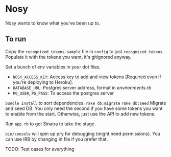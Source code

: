 # Nosy
Nosy wants to know what you've been up to.

## To run
Copy the `recognized_tokens.sample` file in `config` to just `recognized_tokens`. Populate it with the tokens you want, it's gitignored anyway.

Set a bunch of env variables in your dot files.
 - `NOSY_ACCESS_KEY`: Access key to add and view tokens [Required even if you're deploying to Heroku].
 - `DATABASE_URL`: Postgres server address, format in *environments.rb*
 - `PG_USER`, `PG_PASS`: To access the postgres server

`bundle install` to sort dependencies. 
`rake db:migrate` `rake db:seed` Migrate and seed DB. You only need the second if you have some tokens you want to enable from the start. Otherwise, just use the API to add new tokens.

Run `app.rb` to get Sinatra to take the stage.

`bin/console` will spin up pry for debugging (might need permissions). You can use IRB by changing in file if you prefer that.

TODO: Test cases for everything

